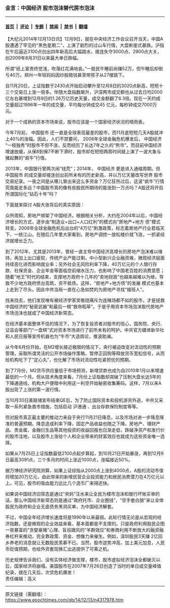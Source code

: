 ### 金言：中国经济 股市泡沫替代房市泡沫

---

#### [首页](../../../..?n4317978) &nbsp;|&nbsp; [评论](../../../../../epoch-comment?n4317978) &nbsp;|&nbsp; [专题](../../../../../epoch-special?n4317978) &nbsp;|&nbsp; [禁闻](../../../../../epoch-news?n4317978) &nbsp;|&nbsp; [禁书](../../../../../books?n4317978) &nbsp;|&nbsp; [翻墙](https://github.com/gfw-breaker/nogfw/blob/master/README.md?n4317978)


<div class="post_content" id="artbody" itemprop="articleBody">
 <!-- article content begin -->
 <p>
  【大纪元2014年12月13日讯】12月9日，就在中央经济工作会议召开当天，中国A股遭遇了罕见的“黑色星期二”，上演了剧烈的过山车行情，大盘断崖式暴跌。沪指在午后逼近3100点创出四年新高后大幅跳水，接连失守3000点、2900点大关，创2009年8月31日以来最大单日跌幅。
 </p>
 <p>
  所谓“纸上富贵终觉浅，吹落红花满地哀。”一股民午睡前尚赚52万，但午睡后却倒亏40万。郑州一年轻妈妈因炒股赔钱甚至带孩子从27楼跳下。
 </p>
 <p>
  自11月20日，上证指数于2430点开始启动攀升至12月8日的3020点新高，短短十三个交易日上涨一倍多。伴随大盘指数飙升，沪深两市成交额也从过去日均2000亿左右暴增到12月9日的1.26万亿历史天量，成交金额翻了6.3倍。现在一天的成交量超过1996年一年的成交量，平均每分钟成交45 亿元，每秒钟成交7000万元。
 </p>
 <p>
  对于一个成熟的资本市场来说，股市应该是一个国家经济状况的晴雨表。
 </p>
 <p>
  今年7月前，
  <ok href="https://www.epochtimes.com/gb/tag/%E4%B8%AD%E5%9B%BD%E8%82%A1%E5%B8%82.html">
   中国股市
  </ok>
  还一直是全球表现最差的股市，而11月底短短几天A股就冲上40%的涨幅。因此，人们不禁要问， 2008年全球金融危机爆发后，
  <ok href="https://www.epochtimes.com/gb/tag/%E4%B8%AD%E5%9B%BD%E7%BB%8F%E6%B5%8E.html">
   中国经济
  </ok>
  “一枝独秀”时股市不但不涨，反而经历了长达7年之久的“熊市”。而目前中国经济增速放缓，从保8到保7不断下滑时，股市却在短短两周时间就上演了一波大象与猪起舞的“疯牛”行情。
 </p>
 <p>
  2013年，中国银行曾两次闹“钱荒”；2014年，
  <ok href="https://www.epochtimes.com/gb/tag/%E4%B8%AD%E5%9B%BD%E7%BB%8F%E6%B5%8E.html">
   中国经济
  </ok>
  更是进入通缩周期。但
  <ok href="https://www.epochtimes.com/gb/tag/%E4%B8%AD%E5%9B%BD%E8%82%A1%E5%B8%82.html">
   中国股市
  </ok>
  的成交量却接连创出前所未有的历史新高，并以万亿天量改写世界 股市交易纪录。一夜之间是从哪儿冒出来这么多资金？万亿狂热过后，这波“疯牛”行情究竟能走多远？中国股市真的像有些股民所期待的能涨到一万点吗？A股还将开启所谓国际化“钻石十年”吗？
 </p>
 <p>
  下面就来探讨 A股大涨背后的真实原因：
 </p>
 <p>
  众所周知，房地产绑架了中国经济。根据相关分析，大约在2004年以后，中国经济增长的方式，逐步由“制造业+出口+人口红利”的模式向“房地产+地方 债”模式转变。2008年全球金融危机后出台的“4万亿”刺激政策，标志着房地产行业君临天下、一统江山。在随后几年里大家看到，房地产调控一放松楼价就飞涨，一抓紧经济就增长乏力。
 </p>
 <p>
  到了2012年、尤其是2013年，曾经一直主导中国经济高增长的房地产泡沫难以维持，再加上出口疲软，传统产业产能过剩，中小型新兴企业融资难，微观经济层面持续恶化进而影响就业率；另外社会无风险利率下降，40万亿元的个人银行存款、社保资金、企业年金等面临空前缩水压力，也影响了中国老百姓的消费意愿；随着“地王”时代的结束，支撑地方政府十几年的“卖地财政”也越来越难以为继，导致不少地方政府债台高筑，资不抵债。这样，“房地产+地方债”的发展 模式也基本上走到了尽头。因此中共当局一直在心急如焚的为房地产寻找“接班人”。
 </p>
 <p>
  找来找去，他们发现唯有被经济学家吴敬琏痛斥为连赌场都不如的股市，才是拯救中国经济的“秘密武器”和最后一根“救命稻草”。于是乎用资本市场泡沫取代房地产市场泡沫也就成了中国经济新常态。
 </p>
 <p>
  在经济基本面整体不佳的情况下，为了恢复投资者对股市的信心，国务院、央行、证监会等部门“一盘棋”式对资本市场进行了前所未有的呵护。中共官方媒体新华社和人民日报等宣传机器也为“牛市”大造舆论，推波助澜。
 </p>
 <p>
  从今年6月份开始，在M2增长接近极限的情况下，央行被迫改变对流动性的预期管理，采取所谓灵活的公开市场操作策略，暂停正回购等释放货币宽松信号，从而给机构吃下了“定心丸”，也化解了市场对流动性吃紧担忧的预期。
 </p>
 <p>
  到了7月份，M2货币供应量低于市场预测，新增贷款也成为自2010年1月以来增速最低的一个月。但从技术角度来看，7月份上证指数却突破了压制大盘长达5年的下降通道线，机构大户便暗中利用这一利空开始秘密收集筹码。这样，7月以来A股出现了上涨的第一波行情。
 </p>
 <p>
  当10月30日美联储宣布结束QE后，为了防止国际资本和投机游资外逃，中共又采取一系列紧急救市措施，包括启动
  <ok href="https://www.epochtimes.com/gb/tag/%E6%B2%AA%E6%B8%AF%E9%80%9A.html">
   沪港通
  </ok>
  、出台存款保险制度等等。
 </p>
 <p>
  但对股市真正最主要的推动力来自于央行11月21日降息，以及市场对进一步降息降准的普遍预期。降息造成利率下降，固定产品收益也随之下降。房地产、理财产品、贵金属、金融衍生品等其他投资的收益回报也日渐走低，跌破净资产和发行价的股市洼地，以及股市上涨给个人和企业带来的财富效应也就成为这些资金唯一选择。
 </p>
 <p>
  如果从7月25日上证指数最低2100点起步算起，到10月21日开始暴涨，再到12月9日最高3091点，三个多月的时间上涨近1000点，涨幅接近50%。
 </p>
 <p>
  据万博经济研究院测算，如果上证综指从2000点上涨到4000点，A股的流动市值将增加20万亿元，由此带来的新增民营企业投资能力和居民消费潜力在4万亿元以上。可见，股市的吸血能力远比几个造币厂来得还快。
 </p>
 <p>
  如果说中国经济旧常态是通过“央妈”注水来让全民为楼市泡沫和银行坏账买单的话，那么中国经济新常态则是通过“政府托市、企业圈钱”，“空手套白狼”来让全体股民为政府和企业无底债务黑洞买单，为中国经济解套。
 </p>
 <p>
  不过，中国全年经济增长速度将是1990年以来最弱。此轮行情无论是从宏观的经济指数，还是微观的企业效益来看，基本面都是不支撑的。只是政府利用股民企图一夜暴富的“贪婪豪赌”心理、盲目跟风的“羊群效应”和券商利用不断放大的融资融券杠杆来推动，完全靠政策、资金、想像力来催生。例如，深圳股民3天赚 2亿回乡养老的消息就让无数股民羡慕不已。当然，股市逆势冲高，加上美元加息，人民币贬值预期，也给外资套现换汇出逃提供了可乘之机。
 </p>
 <p>
  历史规律告诉我们，没有实体经济做支撑，楼市，股市虚拟经济泡沫全都破灭以后，国家经济将崩塌。美国股市在2007年7月26日创造了当时的单日成交量峰值纪录，就在几天后，次贷危机爆发！
  <br/>
  责任编辑：高义
 </p>
 <!-- article content end -->
 <div id="below_article_ad">
 </div>
</div>


---

原文链接（需翻墙）：https://www.epochtimes.com/gb/14/12/13/n4317978.htm
